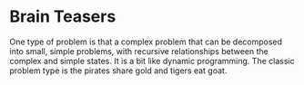 # Brain Teasers

One type of problem is that a complex problem that can be decomposed into small, simple problems, with recursive relationships between the complex and simple states. It is a bit like dynamic programming. The classic problem type is the pirates share gold and tigers eat goat.